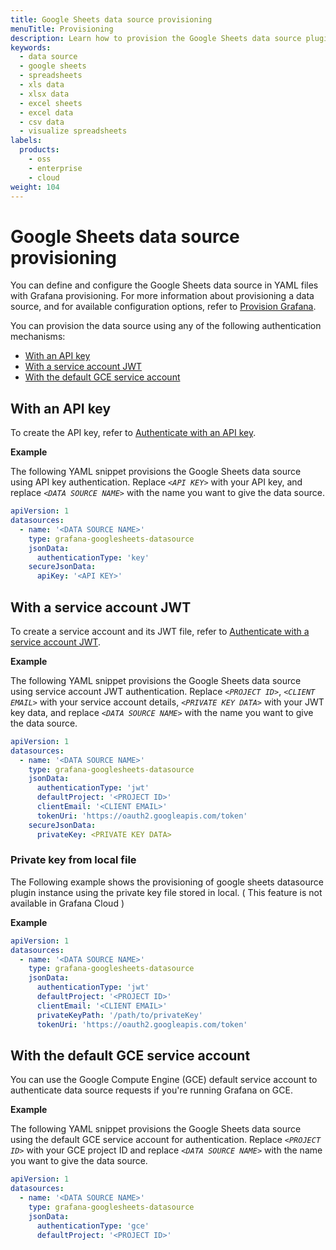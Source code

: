 ```yaml
---
title: Google Sheets data source provisioning
menuTitle: Provisioning
description: Learn how to provision the Google Sheets data source plugin.
keywords:
  - data source
  - google sheets
  - spreadsheets
  - xls data
  - xlsx data
  - excel sheets
  - excel data
  - csv data
  - visualize spreadsheets
labels:
  products:
    - oss
    - enterprise
    - cloud
weight: 104
---
```


# Google Sheets data source provisioning

You can define and configure the Google Sheets data source in YAML files with Grafana provisioning.
For more information about provisioning a data source, and for available configuration options, refer to [Provision Grafana](https://grafana.com/docs/grafana/latest/administration/provisioning/#data-sources).

You can provision the data source using any of the following authentication mechanisms:

- [With an API key](#with-an-api-key)
- [With a service account JWT](#with-a-service-account-jwt)
- [With the default GCE service account](#with-the-default-gce-service-account)

## With an API key

To create the API key, refer to [Authenticate with an API key](../configure/#authenticate-with-an-api-key).

**Example**

The following YAML snippet provisions the Google Sheets data source using API key authentication.
Replace _`<API KEY>`_ with your API key, and replace _`<DATA SOURCE NAME>`_ with the name you want to give the data source.

```yaml
apiVersion: 1
datasources:
  - name: '<DATA SOURCE NAME>'
    type: grafana-googlesheets-datasource
    jsonData:
      authenticationType: 'key'
    secureJsonData:
      apiKey: '<API KEY>'
```

## With a service account JWT

To create a service account and its JWT file, refer to [Authenticate with a service account JWT](../configure/#authenticate-with-a-service-account-jwt).

**Example**

The following YAML snippet provisions the Google Sheets data source using service account JWT authentication.
Replace _`<PROJECT ID>`_, _`<CLIENT EMAIL>`_ with your service account details, _`<PRIVATE KEY DATA>`_ with your JWT key data, and replace _`<DATA SOURCE NAME>`_ with the name you want to give the data source.

```yaml
apiVersion: 1
datasources:
  - name: '<DATA SOURCE NAME>'
    type: grafana-googlesheets-datasource
    jsonData:
      authenticationType: 'jwt'
      defaultProject: '<PROJECT ID>'
      clientEmail: '<CLIENT EMAIL>'
      tokenUri: 'https://oauth2.googleapis.com/token'
    secureJsonData:
      privateKey: <PRIVATE KEY DATA>
```

### Private key from local file

The Following example shows the provisioning of google sheets datasource plugin instance using the private key file stored in local. ( This feature is not available in Grafana Cloud )

**Example**

```yaml
apiVersion: 1
datasources:
  - name: '<DATA SOURCE NAME>'
    type: grafana-googlesheets-datasource
    jsonData:
      authenticationType: 'jwt'
      defaultProject: '<PROJECT ID>'
      clientEmail: '<CLIENT EMAIL>'
      privateKeyPath: '/path/to/privateKey'
      tokenUri: 'https://oauth2.googleapis.com/token'
```

## With the default GCE service account

You can use the Google Compute Engine (GCE) default service account to authenticate data source requests if you're running Grafana on GCE.

**Example**

The following YAML snippet provisions the Google Sheets data source using the default GCE service account for authentication.
Replace _`<PROJECT ID>`_ with your GCE project ID and replace _`<DATA SOURCE NAME>`_ with the name you want to give the data source.

```yaml
apiVersion: 1
datasources:
  - name: '<DATA SOURCE NAME>'
    type: grafana-googlesheets-datasource
    jsonData:
      authenticationType: 'gce'
      defaultProject: '<PROJECT ID>'
```

